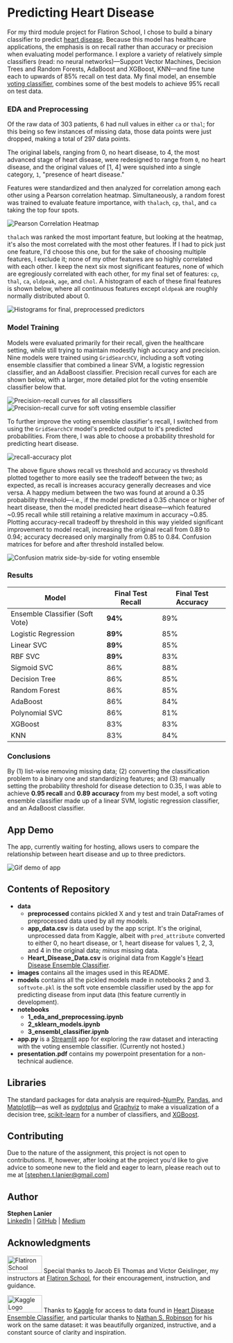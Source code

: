 # Predicting Heart Disease

For my third module project for Flatiron School, I chose to build a binary classifier to predict [heart disease](https://www.kaggle.com/danimal/heartdiseaseensembleclassifier). Because this model has healthcare applications, the emphasis is on recall rather than accuracy or precision when evaluating model performance. I explore a variety of relatively simple classifiers (read: no neural networks)––Support Vector Machines, Decision Trees and Random Forests, AdaBoost and XGBoost, KNN––and fine tune each to upwards of 85% recall on test data. My final model, an ensemble [voting classifier](https://scikit-learn.org/stable/modules/generated/sklearn.ensemble.VotingClassifier.html#sklearn.ensemble.VotingClassifier), combines some of the best models to achieve 95% recall on test data.

### EDA and Preprocessing

Of the raw data of 303 patients, 6 had null values in either `ca` or `thal`; for this being so few instances of missing data, those data points were just dropped, making a total of 297 data points.

The original labels, ranging from 0, no heart disease, to 4, the most advanced stage of heart disease, were redesigned to range from `0`, no heart disease, and the original values of [1, 4] were squished into a single category, `1`, "presence of heart disease."

Features were standardized and then analyzed for correlation among each other using a Pearson correlation heatmap. Simultaneously, a random forest was trained to evaluate feature importance, with `thalach`, `cp`, `thal`, and `ca` taking the top four spots.

![Pearson Correlation Heatmap](images/pearson.png)

`thalach` was ranked the most important feature, but looking at the heatmap, it's also the most correlated with the most other features. If I had to pick just one feature, I'd choose this one, but for the sake of choosing multiple features, I exclude it; none of my other features are so highly correlated with each other. I keep the next six most significant features, none of which are egregiously correlated with each other, for my final set of features: `cp`, `thal`, `ca`, `oldpeak`, `age`, and `chol`. A histogram of each of these final features is shown below, where all continuous features except `oldpeak` are roughly normally distributed about 0.

![Histograms for final, preprocessed predictors](images/histograms_all_transformed.png)

### Model Training

Models were evaluated primarily for their recall, given the healthcare setting, while still trying to maintain modestly high accuracy and precision. Nine models were trained using `GridSearchCV`, including a soft voting ensemble classifier that combined a linear SVM, a logistic regression classifier, and an AdaBoost classifier. Precision recall curves for each are shown below, with a larger, more detailed plot for the voting ensemble classifier below that.

![Precision-recall curves for all classsifiers](images/precision_recall_curves_all.png)
![Precision-recall curve for soft voting ensemble classifier](images/precision_recall_curve_vote_soft.png)

To further improve the voting ensemble classifier's recall, I switched from using the `GridSearchCV` model's predicted output to it's predicted probabilities. From there, I was able to choose a probability threshold for predicting heart disease.

![recall-accuracy plot](images/recall_accuracy_curve_proba_thresholds.png)

The above figure shows recall vs threshold and accuracy vs threshold plotted together to more easily see the tradeoff between the two; as expected, as recall is increases accuracy generally decreases and vice versa. A happy medium between the two was found at around a 0.35 probability threshold––i.e., if the model predicted a 0.35 chance or higher of heart disease, then the model predicted heart disease––which featured ~0.95 recall while still retaining a relative maximum in accuracy ~0.85. Plotting accuracy-recall tradeoff by threshold in this way yielded significant improvement to model recall, increasing the original recall from 0.89 to 0.94; accuracy decreased only marginally from 0.85 to 0.84. Confusion matrices for before and after threshold installed below.

![Confusion matrix side-by-side for voting ensemble](images/conf_side_by_side.png)
### Results

| Model | Final Test Recall | Final Test Accuracy |
|-|-|-|
| Ensemble Classifier (Soft Vote) | **94%** | 89% |
| Logistic Regression | **89%** | 85% |
| Linear SVC | **89%** | 85% |
| RBF SVC | **89%** | 83% |
| Sigmoid SVC | 86% | 88% |
| Decision Tree | 86% | 85% |
| Random Forest | 86% | 85% |
| AdaBoost | 86% | 84% |
| Polynomial SVC | 86% | 81% |
| XGBoost | 83% | 83% |
| KNN | 83% | 84% |

### Conclusions

By (1) list-wise removing missing data; (2) converting the classification problem to a binary one and standardizing features; and (3) manually setting the probability threshold for disease detection to 0.35, I was able to achieve **0.95 recall** and **0.89 accuracy** from my best model, a soft voting ensemble classifier made up of a linear SVM, logistic regression classifier, and an AdaBoost classifier.

## App Demo
The app, currently waiting for hosting, allows  users to compare the relationship between heart disease and up to three predictors.

![Gif demo of app](images/app_demo.gif)

## Contents of Repository

* **data**
  * **preprocessed** contains pickled X and y test and train DataFrames of preprocessed data used by all my models.
  * **app_data.csv** is data used by the app script. It's the original, unprocessed data from Kaggle, albeit with `pred_attribute` converted to either 0, no heart disease, or 1, heart disease for values 1, 2, 3, and 4 in the original data; _minus_ missing data.
  * **Heart_Disease_Data.csv** is original data from Kaggle's [Heart Disease Ensemble Classifier](https://www.kaggle.com/danimal/heartdiseaseensembleclassifier).
* **images** contains all the images used in this README.
* **models** contains all the pickled models made in notebooks 2 and 3. `softvote.pkl` is the soft vote ensemble classifier used by the app for predicting disease from input data (this feature currently in development).
* **notebooks**
  * **1_eda_and_preprocessing.ipynb**
  * **2_sklearn_models.ipynb**
  * **3_ensembl_classifier.ipynb**
* **app.py** is a [Streamlit](https://www.streamlit.io/) app for exploring the raw dataset and interacting with the voting ensemble classifier. (Currently not hosted.)
* **presentation.pdf** contains my powerpoint presentation for a non-technical audience.

## Libraries

The standard packages for data analysis are required–[NumPy](https://numpy.org/), [Pandas](https://pandas.pydata.org/), and [Matplotlib](https://matplotlib.org/)––as well as [pydotplus](https://pypi.org/project/pydotplus/) and [Graphviz](https://graphviz.org/) to make a visualization of a decision tree, [scikit-learn](https://scikit-learn.org/stable/index.html) for a number of classifiers, and [XGBoost](https://xgboost.readthedocs.io/en/latest/).


## Contributing

Due to the nature of the assignment, this project is not open to contributions. If, however, after looking at the project you'd like to give advice to someone new to the field and eager to learn, please reach out to me at [stephen.t.lanier@gmail.com]

## Author

**Stephen Lanier** <br/>
[LinkedIn](https://www.linkedin.com/in/stephen-lanier/) | [GitHub](https://github.com/stlanier) | [Medium](https://stlanier.medium.com/)



## Acknowledgments

<a href="https://flatironschool.com"><img src="images/flatiron.png" width="80" height="40"  alt="Flatiron School Logo"/></a>
Special thanks to Jacob Eli Thomas and Victor Geislinger, my instructors at [Flatiron School](https://flatironschool.com), for their encouragement, instruction, and guidance.

<a href="https://www.kaggle.com"><img src="images/kaggle.png" width="80" height="40"  alt="Kaggle Logo"/></a>
Thanks to [Kaggle](https://www.kaggle.com) for access to data found in [Heart Disease Ensemble Classifier](https://www.kaggle.com/danimal/heartdiseaseensembleclassifier), and particular thanks to [Nathan S. Robinson](https://www.kaggle.com/iamkon/ml-models-performance-on-risk-prediction) for his work on the same dataset: it was beautifully organized, instructive, and a constant source of clarity and inspiration.

